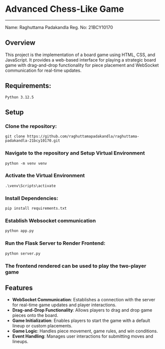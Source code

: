 # Advanced Chess-Like Game
---
Name: Raghuttama Padakandla
Reg. No: 21BCY10170


## Overview
This project is the implementation of a board game using HTML, CSS, and JavaScript. It provides a web-based interface for playing a strategic board game with drag-and-drop functionality for piece placement and WebSocket communication for real-time updates.

## Requirements:
```
Python 3.12.5
```

## Setup
### Clone the repository:
```
git clone https://github.com/raghuttamapadakandla/raghuttama-padakandla-21bcy10170.git
```
### Navigate to the repository and Setup Virtual Environment
```
python -m venv venv
```
### Activate the Virtual Environment
```
.\venv\Scripts\activate
```
### Install Dependencies:
```
pip install requirements.txt
```
### Establish Websocket communication
```
python app.py
```
### Run the Flask Server to Render Frontend:
```
python server.py
```
### The frontend rendered can be used to play the two-player game

## Features
- **WebSocket Communication**: Establishes a connection with the server for real-time game updates and player interactions.
- **Drag-and-Drop Functionality**: Allows players to drag and drop game pieces onto the board.
- **Game Initialization**: Enables players to start the game with a default lineup or custom placements.
- **Game Logic**: Handles piece movement, game rules, and win conditions.
- **Event Handling**: Manages user interactions for submitting moves and lineups.
